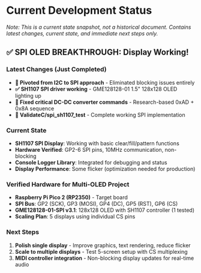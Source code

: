 # Current Development Status
*Note: This is a current state snapshot, not a historical document. Contains latest changes, current state, and immediate next steps only.*

## ✅ SPI OLED BREAKTHROUGH: Display Working!

### Latest Changes (Just Completed)
- **🚀 Pivoted from I2C to SPI approach** - Eliminated blocking issues entirely
- **✅ SH1107 SPI driver working** - GME128128-01 1.5" 128x128 OLED lighting up
- **🔧 Fixed critical DC-DC converter commands** - Research-based 0xAD + 0x8A sequence
- **🎯 ValidateC/spi_sh1107_test** - Complete working SPI implementation

### Current State
- **SH1107 SPI Display**: Working with basic clear/fill/pattern functions
- **Hardware Verified**: GP2-6 SPI pins, 10MHz communication, non-blocking
- **Console Logger Library**: Integrated for debugging and status
- **Display Performance**: Some flicker (optimization needed for production)

### Verified Hardware for Multi-OLED Project
- **Raspberry Pi Pico 2 (RP2350)** - Target board
- **SPI Bus**: GP2 (SCK), GP3 (MOSI), GP4 (DC), GP5 (RST), GP6 (CS)
- **GME128128-01-SPI v3.1**: 128x128 OLED with SH1107 controller (1 tested)
- **Scaling Plan**: 5 displays using individual CS pins

### Next Steps
1. **Polish single display** - Improve graphics, text rendering, reduce flicker
2. **Scale to multiple displays** - Test 5-screen setup with CS multiplexing
3. **MIDI controller integration** - Non-blocking display updates for real-time audio